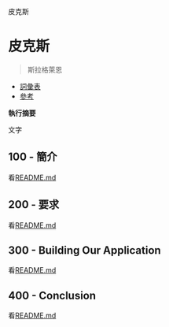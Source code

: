 皮克斯

# 皮克斯

> 斯拉格萊恩

-   [詞彙表](./GLOSSARY.md)
-   [參考](./REFERENCES.md)

**執行摘要**

文字

## 100 - 簡介

看[README.md](./100/README.md)

## 200 - 要求

看[README.md](./200/README.md)

## 300 - Building Our Application

看[README.md](./300/README.md)

## 400 - Conclusion

看[README.md](./400/README.md)
